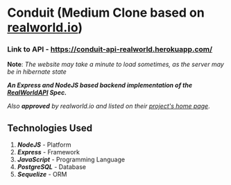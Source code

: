 # Conduit (Medium Clone based on [realworld.io](https://github.com/gothinkster/realworld))

### Link to API - https://conduit-api-realworld.herokuapp.com/

**Note**: _The website may take a minute to load sometimes, as the server may be in hibernate state_

**_An Express and NodeJS based backend implementation of the [RealWorldAPI](https://github.com/gothinkster/realworld/tree/master/api) Spec._** 

_Also **approved** by realworld.io and listed on their [project's home page](https://codebase.show/projects/realworld?category=backend&language=javascript)_.

## Technologies Used

1. **_NodeJS_** - Platform
2. **_Express_** - Framework
3. **_JavaScript_** - Programming Language
4. **_PostgreSQL_** - Database
5. **_Sequelize_** - ORM
